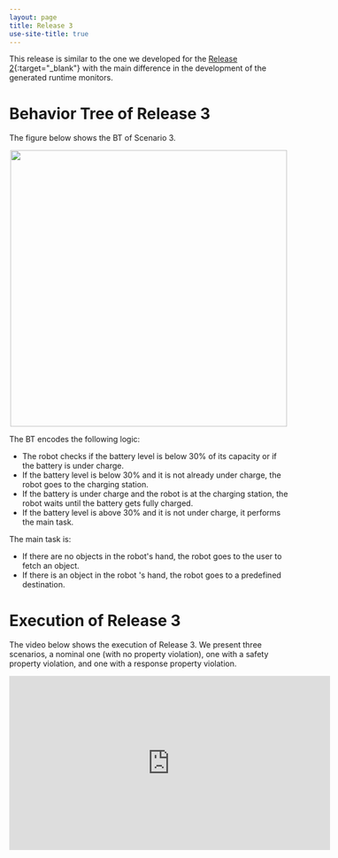 ```yaml
---
layout: page
title: Release 3
use-site-title: true
---
```


This release is similar to the one we developed for the [Release 2](release2.md){:target="_blank"} with the main difference in the development of the generated runtime monitors.

# Behavior Tree of Release 3


The figure below shows the BT of Scenario 3.

<p align="center">
<img src="https://user-images.githubusercontent.com/8132627/99838997-4fc88080-2b6a-11eb-9d60-6cb3e4da68fa.png" width="500">
</p>



The BT encodes the following logic:

- The robot checks if the battery level is below 30% of its capacity or if the battery is under charge.
- If the battery level is below 30% and it is not already under charge, the robot goes to the charging station.
- If the battery is under charge and the robot is at the charging station, the robot waits until the battery gets fully charged.
- If the battery level is above 30% and it is not under charge, it performs the main task.

The main task is:
 - If there are no objects in the robot's hand, the robot goes to the user to fetch an object.
 - If there is an object in the robot 's hand, the robot goes to a predefined destination.

# Execution of Release 3

 The video below shows the execution of Release 3.  We present three scenarios, a nominal one (with no property violation), one with a safety property violation, and one with a response property violation.
<p align="center">
 <iframe width="580" height="315" src="https://www.youtube.com/embed/yIBwSQ8pLmo" frameborder="0" allowfullscreen></iframe>
</p>
